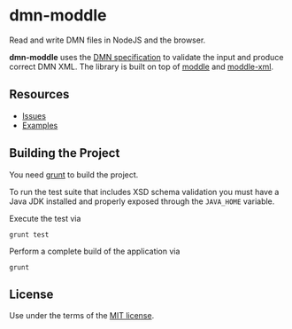 # dmn-moddle

Read and write DMN files in NodeJS and the browser.

__dmn-moddle__ uses the [DMN specification](http://www.omg.org/spec/DMN/1.0/Beta2/) to validate the input and produce correct DMN XML. The library is built on top of [moddle](https://github.com/bpmn-io/moddle) and [moddle-xml](https://github.com/bpmn-io/moddle-xml).

## Resources

*   [Issues](https://github.com/dmn-io/dmn-moddle/issues)
*   [Examples](https://github.com/dmn-io/dmn-moddle/tree/master/test/spec/xml)


## Building the Project

You need [grunt](http://gruntjs.com) to build the project.

To run the test suite that includes XSD schema validation you must have a Java JDK installed and properly exposed through the `JAVA_HOME` variable.

Execute the test via

```
grunt test
```

Perform a complete build of the application via

```
grunt
```


## License

Use under the terms of the [MIT license](http://opensource.org/licenses/MIT).
